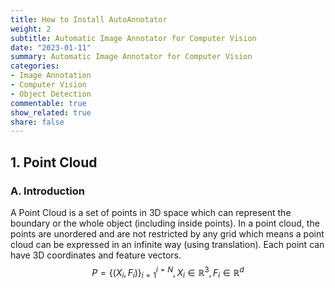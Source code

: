 ```yaml
---
title: How to Install AutoAnnotator
weight: 2
subtitle: Automatic Image Annotator for Computer Vision
date: "2023-01-11"
summary: Automatic Image Annotator for Computer Vision
categories:
- Image Annotation
- Computer Vision
- Object Detection
commentable: true
show_related: true
share: false
---
```


## 1. Point Cloud
  ### A. Introduction
  A Point Cloud is a set of points in 3D space which can represent the boundary or the whole object (including inside points). In a point cloud, the points are unordered and are not restricted by any grid which means a point cloud can be expressed in an infinite way (using translation). Each point can have 3D coordinates and feature vectors. $$P=\{(X_i,F_i)\}^{i=N}_{i=1}, X_i\in\mathbb{R}^3,F_i\in\mathbb{R}^d$$
  
